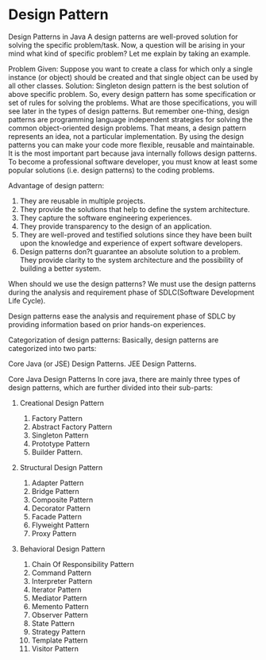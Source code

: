 # Design Pattern
Design Patterns in Java
A design patterns are well-proved solution for solving the specific problem/task.
Now, a question will be arising in your mind what kind of specific problem? Let me explain by taking an example.

Problem Given:
Suppose you want to create a class for which only a single instance (or object) should be created and that single object can be used by all other classes.
Solution:
Singleton design pattern is the best solution of above specific problem. So, every design pattern has some specification or set of rules for solving the problems. What are those specifications, you will see later in the types of design patterns.
But remember one-thing, design patterns are programming language independent strategies for solving the common object-oriented design problems. That means, a design pattern represents an idea, not a particular implementation.
By using the design patterns you can make your code more flexible, reusable and maintainable. It is the most important part because java internally follows design patterns.
To become a professional software developer, you must know at least some popular solutions (i.e. design patterns) to the coding problems.

Advantage of design pattern:
1. They are reusable in multiple projects.
2. They provide the solutions that help to define the system architecture.
3. They capture the software engineering experiences.
4. They provide transparency to the design of an application.
5. They are well-proved and testified solutions since they have been built upon the knowledge and experience of expert software developers.
6. Design patterns don?t guarantee an absolute solution to a problem. They provide clarity to the system architecture and the possibility of building a better system.

When should we use the design patterns?
We must use the design patterns during the analysis and requirement phase of SDLC(Software Development Life Cycle).

Design patterns ease the analysis and requirement phase of SDLC by providing information based on prior hands-on experiences.

Categorization of design patterns:
Basically, design patterns are categorized into two parts:

Core Java (or JSE) Design Patterns.
JEE Design Patterns.

Core Java Design Patterns
In core java, there are mainly three types of design patterns, which are further divided into their sub-parts:
1. Creational Design Pattern
      1. Factory Pattern
      2. Abstract Factory Pattern
      3. Singleton Pattern
      4. Prototype Pattern
      5. Builder Pattern.
      
2. Structural Design Pattern
      1. Adapter Pattern
      2. Bridge Pattern
      3. Composite Pattern
      4. Decorator Pattern
      5. Facade Pattern
      6. Flyweight Pattern
      7. Proxy Pattern
3. Behavioral Design Pattern
      1. Chain Of Responsibility Pattern
      2. Command Pattern
      3. Interpreter Pattern
      4. Iterator Pattern
      5. Mediator Pattern
      6. Memento Pattern
      7. Observer Pattern
      8. State Pattern
      9. Strategy Pattern
      10. Template Pattern
      11. Visitor Pattern
 

